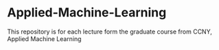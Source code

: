 # Applied-Machine-Learning
This repository is for each lecture form the graduate course from CCNY, Applied Machine Learning
